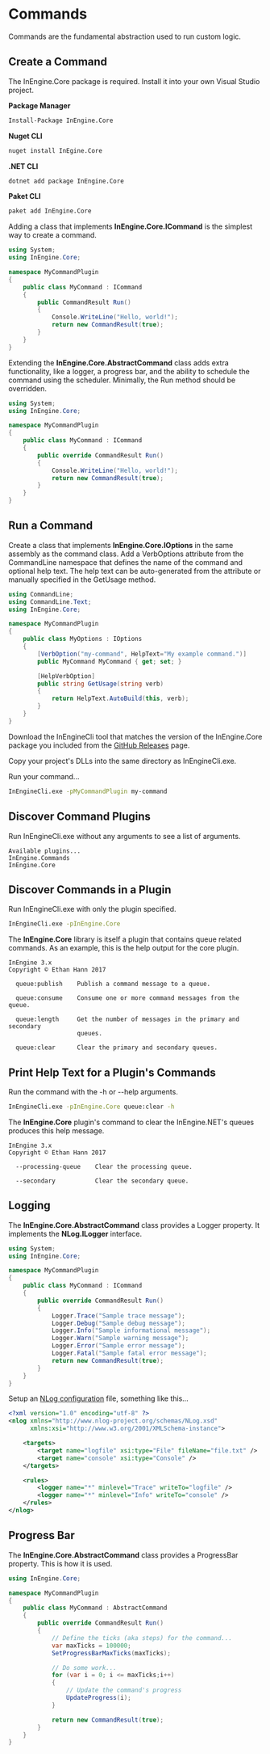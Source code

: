 # Commands

Commands are the fundamental abstraction used to run custom logic.

## Create a Command

The InEngine.Core package is required. Install it into your own Visual Studio project.

**Package Manager**
```bash
Install-Package InEngine.Core
```

**Nuget CLI**
```bash
nuget install InEgine.Core
```

**.NET CLI**
```bash
dotnet add package InEngine.Core
```

**Paket CLI**
```bash
paket add InEngine.Core
```

Adding a class that implements **InEngine.Core.ICommand** is the simplest way to create a command.

```csharp
using System;
using InEngine.Core;

namespace MyCommandPlugin
{
    public class MyCommand : ICommand
    {
        public CommandResult Run()
        {
            Console.WriteLine("Hello, world!");
            return new CommandResult(true);
        }
    }
}
```

Extending the **InEngine.Core.AbstractCommand** class adds extra functionality, like a logger, a progress bar, and the ability to schedule the command using the scheduler.
Minimally, the Run method should be overridden.

```csharp
using System;
using InEngine.Core;

namespace MyCommandPlugin
{
    public class MyCommand : ICommand
    {
        public override CommandResult Run()
        {
            Console.WriteLine("Hello, world!");
            return new CommandResult(true);
        }
    }
}
```


## Run a Command

Create a class that implements **InEngine.Core.IOptions** in the same assembly as the command class.
Add a VerbOptions attribute from the CommandLine namespace that defines the name of the command and optional help text.
The help text can be auto-generated from the attribute or manually specified in the GetUsage method.  

```csharp
using CommandLine;
using CommandLine.Text;
using InEngine.Core;

namespace MyCommandPlugin
{
    public class MyOptions : IOptions
    {
        [VerbOption("my-command", HelpText="My example command.")]
        public MyCommand MyCommand { get; set; }

        [HelpVerbOption]
        public string GetUsage(string verb)
        {
            return HelpText.AutoBuild(this, verb);
        }
    }
}
```

Download the InEngineCli tool that matches the version of the InEngine.Core package you included from the [GitHub Releases](https://github.com/InEngine-NET/InEngine.NET/releases) page.

Copy your project's DLLs into the same directory as InEngineCli.exe.

Run your command...

```bash
InEngineCli.exe -pMyCommandPlugin my-command
```

## Discover Command Plugins

Run InEngineCli.exe without any arguments to see a list of arguments.

```text
Available plugins... 
InEngine.Commands
InEngine.Core
```

## Discover Commands in a Plugin

Run InEngineCli.exe with only the plugin specified.

```bash
InEngineCli.exe -pInEngine.Core
```

The **InEngine.Core** library is itself a plugin that contains queue related commands. 
As an example, this is the help output for the core plugin.

```text
InEngine 3.x
Copyright © Ethan Hann 2017

  queue:publish    Publish a command message to a queue.

  queue:consume    Consume one or more command messages from the queue.

  queue:length     Get the number of messages in the primary and secondary 
                   queues.

  queue:clear      Clear the primary and secondary queues.
```

## Print Help Text for a Plugin's Commands

Run the command with the -h or --help arguments.

```bash
InEngineCli.exe -pInEngine.Core queue:clear -h
```

The **InEngine.Core** plugin's command to clear the InEngine.NET's queues produces this help message. 

```text
InEngine 3.x
Copyright © Ethan Hann 2017

  --processing-queue    Clear the processing queue.

  --secondary           Clear the secondary queue.
```


## Logging

The **InEngine.Core.AbstractCommand** class provides a Logger property. It implements the **NLog.ILogger** interface.

```csharp
using System;
using InEngine.Core;

namespace MyCommandPlugin
{
    public class MyCommand : ICommand
    {
        public override CommandResult Run()
        {
            Logger.Trace("Sample trace message");
            Logger.Debug("Sample debug message");
            Logger.Info("Sample informational message");
            Logger.Warn("Sample warning message");
            Logger.Error("Sample error message");
            Logger.Fatal("Sample fatal error message");
            return new CommandResult(true);
        }
    }
}
```

Setup an [NLog configuration](https://github.com/NLog/NLog/wiki/Tutorial#configuration) file, something like this...

```xml
<?xml version="1.0" encoding="utf-8" ?>
<nlog xmlns="http://www.nlog-project.org/schemas/NLog.xsd"
      xmlns:xsi="http://www.w3.org/2001/XMLSchema-instance">

    <targets>
        <target name="logfile" xsi:type="File" fileName="file.txt" />
        <target name="console" xsi:type="Console" />
    </targets>

    <rules>
        <logger name="*" minlevel="Trace" writeTo="logfile" />
        <logger name="*" minlevel="Info" writeTo="console" />
    </rules>
</nlog>
```

## Progress Bar

The **InEngine.Core.AbstractCommand** class provides a ProgressBar property. This is how it is used.

```csharp
using InEngine.Core;

namespace MyCommandPlugin
{
    public class MyCommand : AbstractCommand
    {
        public override CommandResult Run()
        {
            // Define the ticks (aka steps) for the command...
            var maxTicks = 100000;
            SetProgressBarMaxTicks(maxTicks);

            // Do some work...
            for (var i = 0; i <= maxTicks;i++)
            {
                // Update the command's progress
                UpdateProgress(i);
            }

            return new CommandResult(true);
        }
    }
}
```
 
